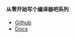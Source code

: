
#### 从零开始写个编译器吧系列
- [Github](https://github.com/Moskize91/TaolanTutorial)
- [Docs](https://zhuanlan.zhihu.com/p/19878087)

